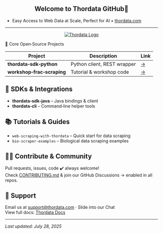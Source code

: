 <h2 align="center">
  Welcome to Thordata GitHub🧠
</h2>

* Easy Access to Web Data at Scale, Perfect for AI • [thordata.com](https://www.thordata.com/)

---
<p align="center">
   <a href="https://www.thordata.com/">
  <img src="https://github.com/Thordata/Test-Img/raw/main/test-img/728%20x%2090%20(2).gif" alt="Thordata Logo" /></a>
</p

## 🚀 Core Open‑Source Projects
| Project | Description | Link |
|--------|-------------|------|
| **thordata‑sdk‑python** | Python client, REST wrapper | [→](https://github.com/Thordata/thordata-sdk-python) |
| **workshop‑frac‑scraping** | Tutorial & workshop code | [→](https://github.com/Thordata/workshop-frac-scraping) |

## 🧰 SDKs & Integrations
- **thordata‑sdk‑java** – Java bindings & client
- **thordata‑cli** – Command‑line helper tools

## 📚 Tutorials & Guides
- `web‑scraping‑with‑thordata` – Quick start for data scraping
- `bio‑scraper‑examples` – Biological data scraping examples

## 👩‍💻 Contribute & Community
Pull requests, issues, code ✔️ always welcome!  
Check [CONTRIBUTING.md](./CONTRIBUTING.md) & join our GitHub Discussions → enabled in all repos.

## 📩 Support
Email us at support@thordata.com · Slide into our Chat  
View full docs: [Thordata Docs](https://doc.thordata.com/doc)

---
_Last updated: July 28, 2025_
